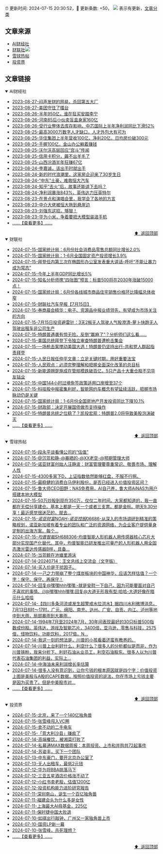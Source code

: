 ##

:alarm_clock: 更新时间: 2024-07-15 20:30:52，:rocket: 更新条数: +50， ![](/assets/dot.png) 表示有更新，[文章分类](/TAGS.md)

## 文章来源

- [AI财经社](#ai财经社)  
- [财联社](#财联社)![](/assets/dot.png)   
- [雪球热帖](#雪球热帖)  
- [投资界](#投资界)  

## 文章链接

<details open>
<summary id="ai财经社">
 AI财经社
</summary>


- [2023-08-27-闷声发财的网易，杀回第五大厂](https://www.aicaijing.com.cn/article/18610)  
- [2023-08-27-美团守住了擂台](https://www.aicaijing.com.cn/article/18611)  
- [2023-08-26-半年950亿，谁在狂买安踏李宁](https://www.aicaijing.com.cn/article/18607)  
- [2023-08-26-河南85后小伙卖盲盒身家160亿](https://www.aicaijing.com.cn/article/18608)  
- [2023-08-26-受行业整体去库存影响，中芯国际上半年净利润同比下滑52%](https://www.aicaijing.com.cn/article/18609)  
- [2023-08-25-最高3000万数字人才缺口，人才外包大有可为](https://www.aicaijing.com.cn/article/18601)  
- [2023-08-25-华住集团上半年营收100亿，净利20亿，日均房价破300元](https://www.aicaijing.com.cn/article/18602)  
- [2023-08-25-手握100亿，金山办公躺着赚钱](https://www.aicaijing.com.cn/article/18603)  
- [2023-08-25-沃尔沃高层回应“宫斗”传闻](https://www.aicaijing.com.cn/article/18604)  
- [2023-08-25-信用卡积分，薅不出羊毛了](https://www.aicaijing.com.cn/article/18605)  
- [2023-08-25-山西汾酒半年狂赚67亿](https://www.aicaijing.com.cn/article/18606)  
- [2023-08-24-李嘉诚，该出手时就出手](https://www.aicaijing.com.cn/article/18596)  
- [2023-08-24-新的时代浪潮里，这家房企迎来了30岁生日](https://www.aicaijing.com.cn/article/18597)  
- [2023-08-24-“中东”土豪，难救恒大汽车](https://www.aicaijing.com.cn/article/18598)  
- [2023-08-24-知乎“去火”后，故事还能讲下去吗？](https://www.aicaijing.com.cn/article/18599)  
- [2023-08-24-净利润暴涨843%，英伟达力压英特尔](https://www.aicaijing.com.cn/article/18600)  
- [2023-08-23-在景点和演唱会里，我学会了各地的方言](https://www.aicaijing.com.cn/article/18591)  
- [2023-08-23-中介大佬被恒大拖到悬崖边](https://www.aicaijing.com.cn/article/18592)  
- [2023-08-23-刘强东这招，够狠！](https://www.aicaijing.com.cn/article/18593)  
- [2023-08-23-华为小米，争着要把大模型装进手机](https://www.aicaijing.com.cn/article/18594)  
- [......【查看更多】......](/details/AI财经社.md)

<div align="right"><a href="#文章来源">⬆ &nbsp;返回顶部</a></div>
</details>

<details open>
<summary id="财联社">
 财联社
</summary>


- [2024-07-15-国家统计局：6月份社会消费品零售总额同比增长2.0%](https://www.cls.cn/detail/1733664)  
- [2024-07-15-国家统计局：1-6月全国固定资产投资增长3.9%](https://www.cls.cn/detail/1733676)  
- [2024-07-15-拜登任内第三次在椭圆形办公室发表重大讲话-呼吁“不能让暴力成为常态”](https://www.cls.cn/detail/1733663)  
- [2024-07-15-今年上半年GDP同比增长5%](https://www.cls.cn/detail/1733653)  
- [2024-07-15-知名分析师携“四张图”预言：标普500将在2030年涨破15000点！](https://www.cls.cn/detail/1733654)  
- [2024-07-15-国家统计局：6月份各线城市商品住宅销售价格环比降幅总体收窄](https://www.cls.cn/detail/1733641)  
- [2024-07-15-财联社汽车早报【7月15日】](https://www.cls.cn/detail/1733567)  
- [2024-07-15-券商晨会精华：电子、资源品中报业绩领先，有望成为市场关注的方向](https://www.cls.cn/detail/1733531)  
- [2024-07-15-7月15日投资避雷针：3天2板无人驾驶人气股澄清-萝卜快跑无人驾驶出租车非公司生产](https://www.cls.cn/detail/1733540)  
- [2024-07-15-特朗普遇袭有惊无险，反倒“赢麻了”？分析师们这么看……](https://www.cls.cn/detail/1733546)  
- [2024-07-15-美国总统拜登下令独立审查特朗普遭枪击集会](https://www.cls.cn/detail/1733545)  
- [2024-07-15-一场枪击案搅动美国大选！特朗普仍坚持出行-共和党人群起指责拜登](https://www.cls.cn/detail/1733555)  
- [2024-07-15-人民日报任仲平文章：立足关键时期，用好重要法宝](https://www.cls.cn/detail/1733560)  
- [2024-07-15-人民观点：必须完整理解和把握全面深化改革的总目标](https://www.cls.cn/detail/1733566)  
- [2024-07-15-新能源拥趸施成在管规模跌破百亿，5只产品十大重仓股不见华友钴业](https://www.cls.cn/detail/1733603)  
- [2024-07-15-中国144小时过境免签政策适用口岸增至37个](https://www.cls.cn/detail/1733613)  
- [2024-07-15-科技股中报密集利好，智能网约车概念有望延续活跃，把握市场脉动仍是关键](https://www.cls.cn/detail/1733617)  
- [2024-07-15-国家统计局：1-6月份全国房地产开发投资同比下降10.1%](https://www.cls.cn/detail/1733680)  
- [2024-07-15-财政部：决定开展国债做市支持操作](https://www.cls.cn/detail/1733728)  
- [2024-07-15-特朗普总统之位稳了？凯投宏观：特朗普2.0将导致美股泡沫破灭](https://www.cls.cn/detail/1733715)  
- [......【查看更多】......](/details/财联社.md)

<div align="right"><a href="#文章来源">⬆ &nbsp;返回顶部</a></div>
</details>

<details open>
<summary id="雪球热帖">
 雪球热帖
</summary>


- [2024-07-15-段永平谈看懂公司的“估值”](https://xueqiu.com/8959246745/297542788)  
- [2024-07-15-@沉蓝和静-@暴晒的-@XX老空-@预期管理大师](https://xueqiu.com/2241249492/297534519)  
- [2024-07-15-诺亚财富创始人汪静波：财富管理要尊重常识、敬畏市场、理解人性](https://xueqiu.com/1970909478/297525955)  
- [2024-07-15-4300多家下D，上证指数依然能够红盘，不服不行啊。](https://xueqiu.com/3141207653/297482022)  
- [2024-07-15-最稳健的消费白马伊利股份，是否已经进入价值投资区间？](https://xueqiu.com/9241169410/297465939)  
- [2024-07-15-鲁大师CEO田野：NAS免费用，AI自己养，鲁大师AiNAS为用户搭建本地大模型](https://xueqiu.com/8151841495/297482336)  
- [2024-07-15-50万炒股到现在350万，仅仅二年时间。大家都知道的，我一直都在无偿分享建仓。基本上都是一天一个或者三支票。都是金标。明天9.30分享！最近感觉很迷茫的，就去...](https://xueqiu.com/5797839341/297511443)  
- [2024-07-15-$诺亚财富NOAH$-$诺亚控股06686$-从深入的市场调研到精准的策略规划，诺亚新加坡有着专业的团队和广泛的资源网络，为企业客户提供量身定制的出海方案。每个...](https://xueqiu.com/7981677245/297483300)  
- [2024-07-15-$均普智能SH688306$-均普智能人形机器人用传感器核心芯片大部分实现国产化替代。其中，均普智能已研发推出可量产的人形机器人用全固态激光雷达传感器B样，具备...](https://xueqiu.com/7557082636/297481282)  
- [2024-07-15-当蓝鲸在池塘里游泳](https://xueqiu.com/1340904670/297504309)  
- [2024-07-14-20240714：王文总线上交流会（文字版）](https://xueqiu.com/5858737554/297452369)  
- [2024-07-14-买入价是干扰因子。](https://xueqiu.com/1247347556/297454808)  
- [2024-07-14-一己之力带崩了整个煤炭板块的中国神华，应该怎样估值？一个字：保守、保守、再保守！](https://xueqiu.com/9363345092/297446539)  
- [2024-07-14-回复@嘿嘿hhh嘿嘿:-就是安慰一下自己，因为可能要面对自己不喜欢的事情。//@嘿嘿hhh嘿嘿:回复@大道无形我有型:哈哈-大道好像在暗示什么哈哈](https://xueqiu.com/1247347556/297424520)  
- [2024-07-14-【四川多条河流或发生超警戒水位洪水】据四川水利微博消息，7月13日8时～17时，广元、绵阳、南充、达州、广安、自贡、内江、泸州等地中到大雨，局部暴雨到大暴雨...](https://xueqiu.com/5124430882/297414778)  
- [2024-07-14-1994年7月至2024年7月，30年间表现最好的30只标普500指数成份股。英伟达，游戏及智能芯片，3400倍，亚马逊，零售与科技，2575倍，怪物饮料，功能饮料，2017倍，N...](https://xueqiu.com/8056783660/297410134)  
- [2024-07-14-我这一刻的想法是，川普的小孩看着还蛮有教养的。](https://xueqiu.com/1247347556/297420544)  
- [2024-07-14-川普上台利好什么，利空什么？很多人的分析都似是而非，作为川普铁粉，我来分析下。利好石油从业员工，利空石油股东。很多人以为川普代表石油集团的利益，实际上...](https://xueqiu.com/4097105650/297422551)  
- [2024-07-14-中海油未来利润增长率估算](https://xueqiu.com/6308001210/297410795)  
- [2024-07-14-很多人没有意识到，让你亏钱的根本原因就是四个字：价值投资上图是美股与A股的CAPE数据，按照价值投资的说法，你在市场上亏钱主要是因为买贵了。但是中美股市对...](https://xueqiu.com/4698841123/297427398)  
- [......【查看更多】......](/details/雪球热帖.md)

<div align="right"><a href="#文章来源">⬆ &nbsp;返回顶部</a></div>
</details>

<details open>
<summary id="投资界">
 投资界
</summary>


- [2024-07-15-北京，来了一个140亿独角兽](https://posts.careerengine.us/p/6694db59a0c3ac562b61f9af)  
- [2024-07-15-张雪峰闯入VC圈](https://posts.careerengine.us/p/6694db59a0c3ac562b61f9b7)  
- [2024-07-15-卖不动的二手电车](https://posts.careerengine.us/p/6694db6836b2f1565d9b541a)  
- [2024-07-15-「意大利沙县」赚疯了](https://posts.careerengine.us/p/6694db6836b2f1565d9b5422)  
- [2024-07-14-高端餐饮，被湘菜打败了](https://posts.careerengine.us/p/6693862333c6e710d0bf9dc4)  
- [2024-07-14-私募通MAX数据周报：本周投资、上市和并购共72起事件](https://posts.careerengine.us/p/6693862333c6e710d0bf9dcc)  
- [2024-07-14-苏姿丰，买下一个团队](https://posts.careerengine.us/p/6693861481427510b2b9c123)  
- [2024-07-13-中东豪门，要开北京办公室了](https://posts.careerengine.us/p/66922794a876f80d113b51fe)  
- [2024-07-13-无人出租车，最低2元钱](https://posts.careerengine.us/p/669227b82202ae0dfac5d713)  
- [2024-07-12-华为将BBA挑落马下](https://posts.careerengine.us/p/6690a6c68082df14ead7eaac)  
- [2024-07-12-三亚五星酒店价格涨不动了](https://posts.careerengine.us/p/6690a6c68082df14ead7eaa4)  
- [2024-07-12-小红书卖老股，估值1200亿](https://posts.careerengine.us/p/6690a6b756b00014bcc00e8f)  
- [2024-07-12-投资机构能力进阶研究报告](https://posts.careerengine.us/p/6690a6b756b00014bcc00e87)  
- [2024-07-11-深圳南山，诞生一个百亿独角兽](https://posts.careerengine.us/p/668f912f1e44d50a961b0876)  
- [2024-07-11-福建会头为什么多是女性](https://posts.careerengine.us/p/668f913e107faf0ab0d965d0)  
- [2024-07-11-上海最大AI母基金，225亿](https://posts.careerengine.us/p/668f913e107faf0ab0d965c8)  
- [2024-07-11-保时捷中国大败退](https://posts.careerengine.us/p/668f914d75ec610b23087c8f)  
- [2024-07-10-如祺出行敲钟，广州又一家独角兽上市](https://posts.careerengine.us/p/668e7762a10bdd7446959ff4)  
- [2024-07-10-国资LP新一幕](https://posts.careerengine.us/p/668e7762a10bdd7446959ffc)  
- [2024-07-10-张雪峰，杀死理想？](https://posts.careerengine.us/p/668e7762a10bdd744695a004)  
- [......【查看更多】......](/details/投资界.md)

<div align="right"><a href="#文章来源">⬆ &nbsp;返回顶部</a></div>
</details>
